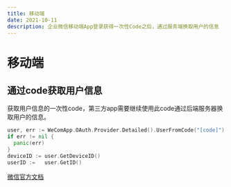 ```yaml
---
title: 移动端
date: 2021-10-11
description: 企业微信移动端App登录获得一次性Code之后，通过服务端换取用户的信息
---
```


# 移动端


## 通过code获取用户信息

获取用户信息的一次性code，第三方app需要继续使用此code通过后端服务器换取用户的信息。

``` go
user, err := WeComApp.OAuth.Provider.Detailed().UserFromCode("[code]")
if err != nil {
  panic(err)
}
deviceID := user.GetDeviceID()
userID :=   user.GetID()
```

[微信官方文档](https://work.weixin.qq.com/api/doc/90000/90136/91193)

